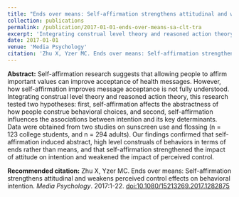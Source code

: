 ```yaml
---
title: "Ends over means: Self-affirmation strengthens attitudinal and weakens perceived control effects on behavioral intention"
collection: publications
permalink: /publication/2017-01-01-ends-over-means-sa-clt-tra
excerpt: 'Integrating construal level theory and reasoned action theory, this research tested two hypotheses: first, self-affirmation affects the abstractness of how people construe behavioral choices, and second, self-affirmation influences the associations between intention and its key determinants.'
date: 2017-01-01
venue: 'Media Psychology'
citation: 'Zhu X, Yzer MC. Ends over means: Self-affirmation strengthens attitudinal and weakens perceived control effects on behavioral intention. <i>Media Psychology</i>. 2017:1-22. <a href="https://doi.org/10.1080/15213269.2017.1282875" target="_blank"> doi:10.1080/15213269.2017.1282875</a>'
---
```


**Abstract:** Self-affirmation research suggests that allowing people to affirm important values can improve acceptance of health messages. However, how self-affirmation improves message acceptance is not fully understood. Integrating construal level theory and reasoned action theory, this research tested two hypotheses: first, self-affirmation affects the abstractness of how people construe behavioral choices, and second, self-affirmation influences the associations between intention and its key determinants. Data were obtained from two studies on sunscreen use and flossing (n = 123 college students, and n = 294 adults). Our findings confirmed that self-affirmation induced abstract, high level construals of behaviors in terms of ends rather than means, and that self-affirmation strengthened the impact of attitude on intention and weakened the impact of perceived control.

**Recommended citation:** Zhu X, Yzer MC. Ends over means: Self-affirmation strengthens attitudinal and weakens perceived control effects on behavioral intention. <i>Media Psychology</i>. 2017:1-22. <a href="https://doi.org/10.1080/15213269.2017.1282875" target="_blank"> doi:10.1080/15213269.2017.1282875</a>
